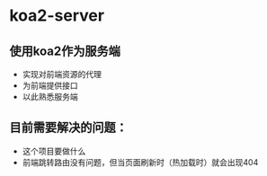 # koa2-server

## 使用koa2作为服务端  

- 实现对前端资源的代理
- 为前端提供接口
- 以此熟悉服务端


## 目前需要解决的问题：  
- 这个项目要做什么
- 前端跳转路由没有问题，但当页面刷新时（热加载时）就会出现404 

